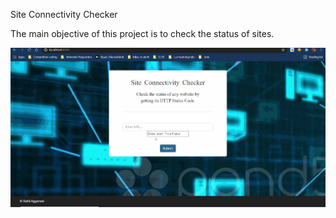 Site Connectivity Checker

The main objective of this project is to check the status of sites. 

![](ping.gif)
